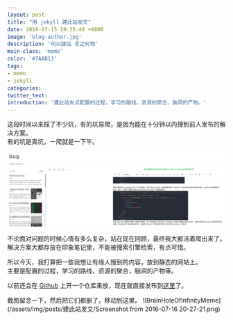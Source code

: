 ```yaml
---
layout: post
title: "用 jekyll 建此站发文"
date: 2016-07-15 19:35:48 +0800
image: 'blog-author.jpg'
description: '何以建站 言之何物'
main-class: 'memo'
color: '#7AAB13'
tags:
- memo
- jekyll
categories:
twitter_text:
introduction: '建此站发点配置的过程，学习的路线，资源的聚合，脑洞的产物。'
---
```


这段时间以来踩了不少坑，有的坑易爬，是因为能在十分钟以内搜到前人发布的解决方案。  
有的坑是真坑，一爬就是一下午。  

![bugs](/assets/img/posts/建此站发文/Screenshot-from-2016-07-16-20-04-50.png)

不论面对问题的时候心情有多么复杂，站在现在回顾，最终我大都活着爬出来了。  
解决方案大都存放在印象笔记里，不能被搜索引擎检索，有点可惜。  

所以今天，我打算把一些我想让有缘人搜到的内容，放到静态的网站上。  
主要是配置的过程，学习的路线，资源的聚合，脑洞的产物等。  

以前还会在 [Github](https://github.com/linonetwo) 上开一个仓库来放，现在就直接发布到[这里](https://linonetwo.github.io/)了。  

截图留念一下，然后把它们都删了，移动到这里。
![BrainHoleOfInfinityMeme](/assets/img/posts/建此站发文/Screenshot from 2016-07-16 20-27-21.png)
